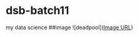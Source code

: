 # dsb-batch11
my data science
##image
![deadpool]([Image URL](https://medusaslibrary.com/wp-content/uploads/2016/02/deadpool.jpg))
